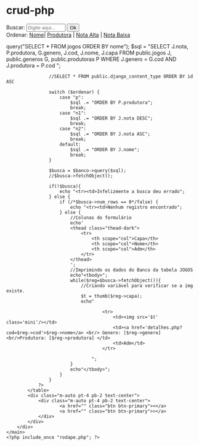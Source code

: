 # crud-php

<!DOCTYPE html>
<html lang="pt-br">
<head>
    <meta charset='utf-8'>
    <meta http-equiv='X-UA-Compatible' content='IE=edge'>
    <title>Crud Com PHP</title>
    <meta name='viewport' content='width=device-width, initial-scale=1'>
    <link rel="stylesheet" href="https://stackpath.bootstrapcdn.com/bootstrap/4.1.3/css/bootstrap.min.css" integrity="sha384-MCw98/SFnGE8fJT3GXwEOngsV7Zt27NXFoaoApmYm81iuXoPkFOJwJ8ERdknLPMO" crossorigin="anonymous">
    <link rel="stylesheet" href="estilos/main.css">
    <?php
        require_once "includes/acesso_banco_de_dados.php";
        require_once "includes/funcoes.php";
        $ordenar = $_GET['o'] ?? "n";
    ?>
</head>
<body>
    <?php include_once "topo.php"; ?><p> </p>
    <form method="get" id="busca" action="index.php">
        Buscar: <input type="tex" name="c" size="10" maxlength="40" placeholder="Digite aqui..." id="campo_busca"/>
        <input type="submit" value="Ok" id="btn-enviar" class="btn btn-primary"/>
        <br/>Ordenar: 
                      <a href="index.php?o=n">Nome</a>| 
                      <a href="index.php?o=p">Produtora</a> | 
                      <a href="index.php?o=n1">Nota Alta</a> | 
                      <a href="index.php?o=n2">Nota Baixa</a> 
                      <p></p>
    </form>
    <main>
        <div class="col-8 m-auto text-center" id="corpo">
            <table class="table listagem">
                <?php
                    //$busca = $banco->query("SELECT * FROM jogos ORDER BY nome");
                    $sql = "SELECT J.nota, P.produtora, G.genero, J.cod, J.nome, J.capa FROM public.jogos J, public.generos G, public.produtoras P WHERE J.genero = G.cod AND J.produtora = P.cod ";
                    
                    //SELECT * FROM public.django_content_type ORDER BY id ASC 

                    switch ($ordenar) {
                        case "p":
                            $sql .= "ORDER BY P.produtora";
                            break;
                        case "n1":
                            $sql .= "ORDER BY J.nota DESC";
                            break;
                        case "n2":
                            $sql .= "ORDER BY J.nota ASC";
                            break;
                        default:
                            $sql .= "ORDER BY J.nome";
                            break;
                    }
                    
                    $busca = $banco->query($sql);
                    //$busca->fetchObject();
                    
                    if(!$busca){
                        echo "<tr><td>Infelizmente a busca deu errado";
                    } else {
                        if (/*$busca->num_rows == 0*/false) {
                            echo "<tr><td>Nenhum registro encontrado";
                        } else {
                            //Colunas do formulário
                            echo'
                            <thead class="thead-dark">
                                <tr>
                                    <th scope="col">Capa</th>
                                    <th scope="col">Nome</th>
                                    <th scope="col">Adm</th>
                                </tr>
                            </thead>
                            ';
                            //Imprimindo os dados do Banco da tabela JOGOS
                            echo"<tbody>";
                            while($reg=$busca->fetchObject()){
                                //Criando variável para verificar se a img existe.
                                $t = thumb($reg->capa);
                                echo"
                                    
                                        <tr>
                                            <td><img src='$t' class='mini'/></td>
                                            <td><a href='detalhes.php?cod=$reg->cod'>$reg->nome</a> <br/> Genero: [$reg->genero] <br/>Produtora: [$reg->produtora] </td>
                                            <td>Adm</td>
                                        </tr>
                                            
                                    ";
                            }
                            echo"</tbody>";
                        }
                    }
                ?>
            </table>
            <div class="m-auto pt-4 pb-2 text-center">
                <div class="m-auto pt-4 pb-2 text-center">
                        <a href="" class="btn btn-primary"><</a>
                        <a href="" class="btn btn-primary">></a>
                </div>
            </div>
        </div>
    </main>
    <?php include_once "rodape.php"; ?>
</body>
</html>
<!--                
            <div class="col-8 m-auto pt-2 pb-2 text-center">
            <h1>Crud Com PHP - Desenvolvedor: <a href="https://www.linkedin.com/in/rodrigo-camur%C3%A7a-vera-53a950215/" target="_blank">Rodrigo</a></h1>
        </div>
        <div class="col-8 m-auto pt-3 pb-2 text-center">
            <a href="/form" class="btn btn-success">Adicionar</a>
        </div>
                <thead class="thead-dark">
                    <tr>
                        <th scope="col">ID</th>
                        <th scope="col">Modelo</th>
                        <th scope="col">Marca</th>
                    </tr>
                </thead>
                <tbody>
                    <tr>
                        <th>{{ dbs.id }}</th>
                        <td>{{ dbs.modelo }}</td>
                        <td>{{ dbs.marca }}</td>
                        <td>
                            <a href="/view/{{dbs.id}}/" class="btn btn-dark">Visualizar</a>
                            <a href="/edit/{{dbs.id}}/" class="btn btn-primary">Editar</a>
                            <a href="/delete/{{dbs.id}}/" class="btn btn-danger btnDel">Deletar</a>
                        </td>
                    </tr>
                </tbody>
-->
